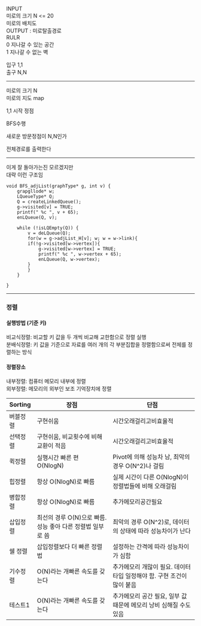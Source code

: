 INPUT  
미로의 크기  N <= 20  
미로의 배치도  
OUTPUT : 미로탈출경로  
RULR  
0 지나갈 수 있는 공간  
1 지나갈 수 없는 벽  
  
입구 1,1  
출구 N,N  
***  
미로의 크기 N  
미로의 지도 map  
  
1,1 시작 정점  
  
BFS수행  
  
새로운 방문정점이 N,N인가  
  
전체경로를 출력한다  
***
  
이게 잘 돌아가는진 모르겠지만  
대략 이런 구조임  
```
void BFS_adjList(graphType* g, int v) {
	grapgllode* w; 
	LQueueType* Q; 
	Q = createLinkedQueue(); 
	g->visited[v] = TRUE; 
	printf(" %c ", v + 65); 
	enLQueue(Q, v); 

	while (!isLQEmpty(Q)) {
		v = deLQueue(Q); 
		for(w = g->adjList_H[v]; w; w = w->link){
		if(!g->visited[w->vertex]){
			g->visited[w->vertex] = TRUE; 
			printf(" %c ", w->vertex + 65); 
			enLQueue(Q, w->vertex); 
		}
		}
	}

}
```
*** 
### 정렬 
#### 실행방법 (기준 키) 

비교식정렬: 비교할 키 값을 두 개씩 비교해 교한함으로 정렬 실행  
분배식정렬: 키 값을 기준으로 자료를 여러 개의 각 부분집합을 정렬함으로써 전체를 정렬하는 방식  

#### 정렬장소 
내부정렬: 컴퓨터 메모리 내부에 정렬  
외부정렬: 메모리의 외부인 보조 기억장치에 정렬  
  
|Sorting|장점|단점|
|------|---|---|
|버블정렬|구현쉬움|시간오래걸리고비효율적|
|선택정렬|구현쉬움, 비교횟수에 비해 교환이 적음|시간오래걸리고비효율적|
|퀵정렬|실행시간 빠른 편 O(NlogN)|Pivot에 의해 성능차 남, 최악의 경우 O(N^2)나 걸림|
|힙정렬|항상 O(NlogN)로 빠름|실제 시간이 다른 O(NlogN)이 정렬법들에 비해 오래걸림|
|병합정렬|항상 O(NlogN)로 빠름|추가메모리공간필요|
|삽입정렬|최선의 경루 O(N)으로 빠름. 성능 좋아 다른 정렬법 일부로 씀|최악의 경루 O(N^2)로, 데이터의 상태에 따라 성능차이가 난다|
|쉘 정렬|삽입정렬보다 더 빠른 정렬법|설정하는 간격에 따라 성능차이가 심함|
|기수정렬|O(N)라는 개빠른 속도를 갖는다|추가메모리 개많이 필요. 데이터타입 일정해야 함. 구현 조건이 많이 붙음|
|테스트1|O(N)라는 개빠른 속도를 갖는다|추가메모리 공간 필요, 일부 값 때문에 메모리 낭비 심해질 수도 있음|


